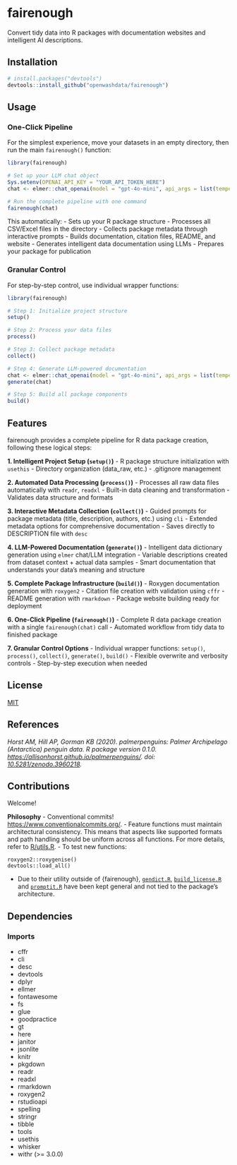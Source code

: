 

# fairenough

Convert tidy data into R packages with documentation websites and
intelligent AI descriptions.

## Installation

``` r
# install.packages("devtools")
devtools::install_github("openwashdata/fairenough")
```

## Usage

### One-Click Pipeline

For the simplest experience, move your datasets in an empty directory,
then run the main `fairenough()` function:

``` r
library(fairenough)

# Set up your LLM chat object
Sys.setenv(OPENAI_API_KEY = "YOUR_API_TOKEN_HERE")
chat <- elmer::chat_openai(model = "gpt-4o-mini", api_args = list(temperature = 0.3))

# Run the complete pipeline with one command
fairenough(chat)
```

This automatically: - Sets up your R package structure - Processes all
CSV/Excel files in the directory - Collects package metadata through
interactive prompts - Builds documentation, citation files, README, and
website - Generates intelligent data documentation using LLMs - Prepares
your package for publication

### Granular Control

For step-by-step control, use individual wrapper functions:

``` r
library(fairenough)

# Step 1: Initialize project structure
setup()

# Step 2: Process your data files
process()

# Step 3: Collect package metadata
collect()

# Step 4: Generate LLM-powered documentation
chat <- elmer::chat_openai(model = "gpt-4o-mini", api_args = list(temperature = 0.3))
generate(chat)

# Step 5: Build all package components
build()
```

## Features

fairenough provides a complete pipeline for R data package creation,
following these logical steps:

**1. Intelligent Project Setup (`setup()`)** - R package structure
initialization with `usethis` - Directory organization (data_raw,
etc.) - .gitignore management

**2. Automated Data Processing (`process()`)** - Processes all raw data
files automatically with `readr`, `readxl` - Built-in data cleaning and
transformation - Validates data structure and formats

**3. Interactive Metadata Collection (`collect()`)** - Guided prompts
for package metadata (title, description, authors, etc.) using `cli` -
Extended metadata options for comprehensive documentation - Saves
directly to DESCRIPTION file with `desc`

**4. LLM-Powered Documentation (`generate()`)** - Intelligent data
dictionary generation using `elmer` chat/LLM integration - Variable
descriptions created from dataset context + actual data samples - Smart
documentation that understands your data’s meaning and structure

**5. Complete Package Infrastructure (`build()`)** - Roxygen
documentation generation with `roxygen2` - Citation file creation with
validation using `cffr` - README generation with `rmarkdown` - Package
website building ready for deployment

**6. One-Click Pipeline (`fairenough()`)** - Complete R data package
creation with a single `fairenough(chat)` call - Automated workflow from
tidy data to finished package

**7. Granular Control Options** - Individual wrapper functions:
`setup()`, `process()`, `collect()`, `generate()`, `build()` - Flexible
overwrite and verbosity controls - Step-by-step execution when needed

## License

[MIT](LICENSE.md)

## References

*Horst AM, Hill AP, Gorman KB (2020). palmerpenguins: Palmer Archipelago
(Antarctica) penguin data. R package version 0.1.0.
<https://allisonhorst.github.io/palmerpenguins/>. doi:
[10.5281/zenodo.3960218](10.5281/zenodo.3960218).*

## Contributions

Welcome!

**Philosophy** - Conventional commits!
<https://www.conventionalcommits.org/>. - Feature functions must
maintain architectural consistency. This means that aspects like
supported formats and path handling should be uniform across all
functions. For more details, refer to [R/utils.R](R/utils.R). - To test
new functions:

    roxygen2::roxygenise()
    devtools::load_all()

- Due to their utility outside of {fairenough},
  [`gendict.R`](R/gendict.R), [`build_license.R`](R/build_license.R) and
  [`promptit.R`](R/promptit.R) have been kept general and not tied to
  the package’s architecture.

## Dependencies

### Imports

- cffr
- cli
- desc
- devtools
- dplyr
- ellmer
- fontawesome
- fs
- glue
- goodpractice
- gt
- here
- janitor
- jsonlite
- knitr
- pkgdown
- readr
- readxl
- rmarkdown
- roxygen2
- rstudioapi
- spelling
- stringr
- tibble
- tools
- usethis
- whisker
- withr (\>= 3.0.0)
